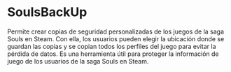 # SoulsBackUp
Permite crear copias de seguridad personalizadas de los juegos de la saga Souls en Steam. Con ella, los usuarios pueden elegir la ubicación donde se guardan las copias y se copian todos los perfiles del juego para evitar la pérdida de datos. Es una herramienta útil para proteger la información de juego de los usuarios de la saga Souls en Steam.
